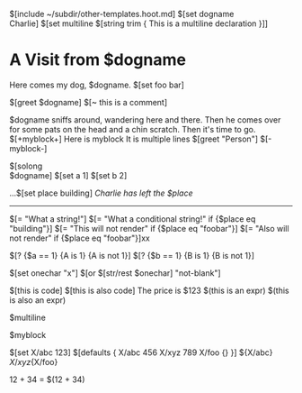 $[include ~/subdir/other-templates.hoot.md]
   $[set dogname \
Charlie]
$[set multiline $[string trim {
This is a multiline declaration
}]]
# A Visit from $dogname

Here comes my dog, $dogname.
$[set foo bar]

$[greet $dogname]
$[~ this is a comment]

$dogname sniffs around, wandering here and there.
Then he comes over for some pats on the head
and a chin scratch. Then it's time to go.
$[+myblock+]
Here is myblock
It is multiple lines
$[greet "Person"]
$[-myblock-]

$[solong \
$dogname]
$[set a 1]    $[set b 2]

...$[set place building]
*Charlie has left the $place*

---

$[= "What a string!"]
$[= "What a conditional string!" if {$place eq "building"}]
$[= "This will not render" if {$place eq "foobar"}]
$[= "Also will not render" if {$place eq "foobar"}]xx

$[? {$a == 1} {A is 1} {A is not 1}]
$[? {$b == 1} {B is 1} {B is not 1}]

$[set onechar "x"]
$[or $[str/rest $onechar] "not-blank"]

\$[this is code]
$\[this is also code]
The price is $123
\$(this is an expr)
$\(this is also an expr)

$multiline

$myblock

$[set X/abc 123]
$[defaults {
    X/abc 456
    X/xyz 789
    X/foo {}
}]
${X/abc} ${X/xyz}${X/foo}

12 + 34 = $(12 + 34)
